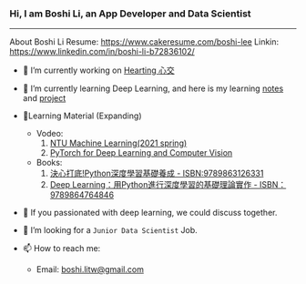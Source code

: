 ### Hi, I am Boshi Li, an App Developer and Data Scientist
----

About Boshi Li
Resume: https://www.cakeresume.com/boshi-lee
Linkin: https://www.linkedin.com/in/boshi-li-b72836102/

- 🔭 I’m currently working on [Hearting 心交](https://hearting.online/)
- 🌱 I’m currently learning Deep Learning, and here is my learning [notes](https://github.com/BoshiLee/deep_learning_notes) and [project](https://github.com/BoshiLee/pytorch_learning)
- 📒Learning Material (Expanding)
	- Vodeo:
		1.  [NTU Machine Learning(2021 spring)](https://www.youtube.com/playlist?list=PLJV_el3uVTsMhtt7_Y6sgTHGHp1Vb2P2J)
		2.  [PyTorch for Deep Learning and Computer Vision](https://www.udemy.com/course/pytorch-for-deep-learning-and-computer-vision/)
	- Books:
		1. [決心打底!Python深度學習基礎養成 - ISBN:9789863126331](http://isbn.ncl.edu.tw/NEW_ISBNNet/main_DisplayRecord_Popup.php?&Pact=view&Pkey=1090526*0110&KeepThis=true&TB_iframe=true&width=780&height=480)
		2. [Deep Learning：用Python進行深度學習的基礎理論實作 -  ISBN：9789864764846](https://www.books.com.tw/products/0010761759)
- 👯 If you passionated with deep learning, we could discuss together.

- 🤔 I’m looking for a `Junior Data Scientist`  Job.
- 📫 How to reach me: 
	- Email: boshi.litw@gmail.com
